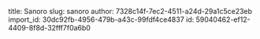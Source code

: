 title: Sanoro
slug: sanoro
author: 7328c14f-7ec2-4511-a24d-29a1c5ce23eb
import_id: 30dc92fb-4956-479b-a43c-99fdf4ce4837
id: 59040462-ef12-4409-8f8d-32fff7f0a6b0

